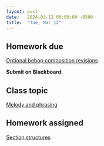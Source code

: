 ```yaml
---
layout: post
date:   2024-03-12 00:00:00 -0500
title:  "Tue, Mar 12"
---
```


## Homework due

[Optional bebop composition revisions](https://viva.pressbooks.pub/openmusictheory/chapter/jazz-embellishing-chords/#assignments)

**Submit on Blackboard.**

## Class topic

[Melody and phrasing](https://viva.pressbooks.pub/openmusictheory/chapter/melody-and-phrasing/)

## Homework assigned

[Section structures](https://viva.pressbooks.pub/openmusictheory/chapter/melody-and-phrasing/#assignments)

